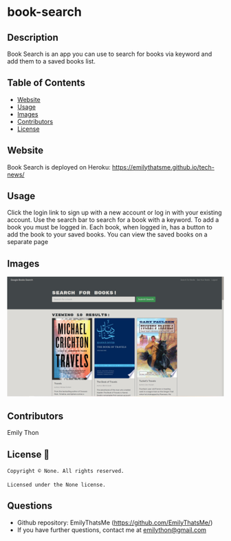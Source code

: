 # book-search

## Description

Book Search is an app you can use to search for books via keyword and add them to a saved books list.

## Table of Contents

- [Website](#Website)
- [Usage](#Usage)
- [Images](#images)
- [Contributors](#Contributors)
- [License](#License)

## Website

Book Search is deployed on Heroku: https://emilythatsme.github.io/tech-news/

## Usage

Click the login link to sign up with a new account or log in with your existing account. Use the search bar to search for a book with a keyword. To add a book you must be logged in. Each book, when logged in, has a button to add the book to your saved books. You can view the saved books on a separate page

## Images

![screenshot](/client/assets/screenshot1.jpg)

## Contributors

Emily Thon

## License 📛

    Copyright © None. All rights reserved.

    Licensed under the None license.

## Questions

- Github repository: EmilyThatsMe (https://github.com/EmilyThatsMe/)
- If you have further questions, contact me at emilython@gmail.com
